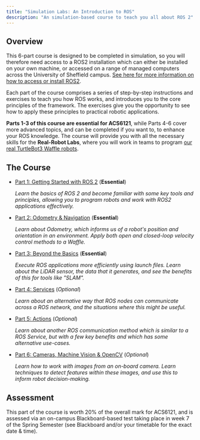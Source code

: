 ```yaml
---
title: "Simulation Labs: An Introduction to ROS"
description: "An simulation-based course to teach you all about ROS 2"
--- 
```


## Overview

This 6-part course is designed to be completed in simulation, so you will therefore need access to a ROS2 installation which can either be installed on your own machine, or accessed on a range of managed computers across the University of Sheffield campus. [See here for more information on how to access or install ROS2](../../ros/README.md).

Each part of the course comprises a series of step-by-step instructions and exercises to teach you how ROS works, and introduces you to the core principles of the framework. The exercises give you the opportunity to see how to apply these principles to practical robotic applications. 

**Parts 1-3 of this course are essential for ACS6121**, while Parts 4-6 cover more advanced topics, and can be completed if you want to, to enhance your ROS knowledge. The course will provide you with all the necessary skills for the **Real-Robot Labs**, where you will work in teams to program [our real TurtleBot3 Waffle robots](../../waffles/README.md).  

## The Course

* [Part 1: Getting Started with ROS 2](./part1.md) (**Essential**)

    *Learn the basics of ROS 2 and become familiar with some key tools and principles, allowing you to program robots and work with ROS2 applications effectively.*

* [Part 2: Odometry & Navigation](./part2.md) (**Essential**)

    *Learn about Odometry, which informs us of a robot's position and orientation in an environment. Apply both open and closed-loop velocity control methods to a Waffle.*

* [Part 3: Beyond the Basics](./part3.md) (**Essential**)

    *Execute ROS applications more efficiently using launch files. Learn about the LiDAR sensor, the data that it generates, and see the benefits of this for tools like "SLAM".*

* [Part 4: Services](./part4.md) (*Optional*)

    *Learn about an alternative way that ROS nodes can communicate across a ROS network, and the situations where this might be useful.*

* [Part 5: Actions](./part5.md) (*Optional*)

    *Learn about another ROS communication method which is similar to a ROS Service, but with a few key benefits and which has some alternative use-cases.*

* [Part 6: Cameras, Machine Vision & OpenCV](./part6.md) (*Optional*)

    *Learn how to work with images from an on-board camera. Learn techniques to detect features within these images, and use this to inform robot decision-making.*

## Assessment

This part of the course is worth 20% of the overall mark for ACS6121, and is assessed via an on-campus Blackboard-based test taking place in week 7 of the Spring Semester (see Blackboard and/or your timetable for the exact date & time). 